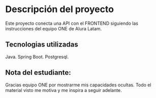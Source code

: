 # Descripción del proyecto

Este proyecto conecta una API con el FRONTEND siguiendo las instrucciones del equipo ONE de Alura Latam. 

## Tecnologias utilizadas
Java.
Spring Boot.
Postgresql.

## Nota del estudiante: 
Gracias equipo ONE por mostrarme mis capacidades ocultas. Todo el material visto me motiva y me inspira a seguir adelante.
